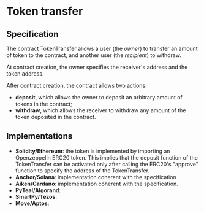 # Token transfer

## Specification 

The contract TokenTransfer allows a user (the *owner*)
to transfer an amount of token to the contract, 
and another user (the *recipient*) to withdraw.

At contract creation, the owner specifies the receiver's address and the token address.

After contract creation, the contract allows two actions:
- **deposit**, which allows the owner to deposit an arbitrary amount of tokens
in the contract;
- **withdraw**, which allows the receiver to withdraw 
any amount of the token deposited in the contract.

## Implementations

- **Solidity/Ethereum**: the token is implemented by importing an Openzeppelin ERC20 token. 
This implies that the deposit function of the TokenTransfer can be activated only after calling 
the ERC20's "approve" function to specify the address of the TokenTransfer.
- **Anchor/Solana**: implementation coherent with the specification
- **Aiken/Cardano**: implementation coherent with the specification.
- **PyTeal/Algorand**:
- **SmartPy/Tezos**:
- **Move/Aptos**:
